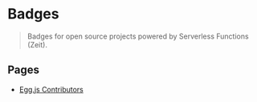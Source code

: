 # Badges

> Badges for open source projects powered by Serverless Functions (Zeit).

## Pages

- [Egg.js Contributors](/pages/eggjs.html)
